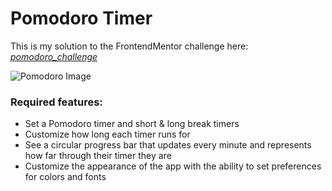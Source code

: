 # Pomodoro Timer
This is my solution to the FrontendMentor challenge here: *[pomodoro_challenge](https://www.frontendmentor.io/challenges/pomodoro-app-KBFnycJ6G)*

![Pomodoro Image](https://res.cloudinary.com/dz209s6jk/image/upload/v1608298216/Challenges/tiush3hkni9uznayk0hr.jpg)


### Required features:
- Set a Pomodoro timer and short & long break timers
- Customize how long each timer runs for
- See a circular progress bar that updates every minute and represents how far through their timer they are
- Customize the appearance of the app with the ability to set preferences for colors and fonts



